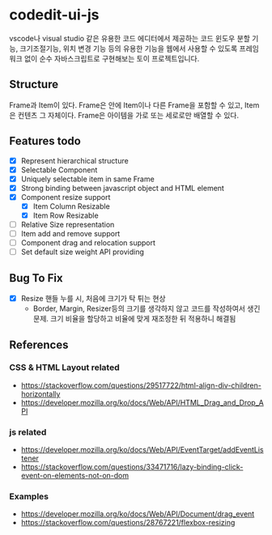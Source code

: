 # codedit-ui-js

vscode나 visual studio 같은 유용한 코드 에디터에서 제공하는 코드 윈도우 분할 기능, 크기조절기능, 위치 변경 기능 등의 유용한 기능을 웹에서 사용할 수 있도록 프레임워크 없이 순수 자바스크립트로 구현해보는 토이 프로젝트입니다.

## Structure
Frame과 Item이 있다. Frame은 안에 Item이나 다른 Frame을 포함할 수 있고, Item은 컨텐츠 그 자체이다.
Frame은 아이템을 가로 또는 세로로만 배열할 수 있다.

## Features todo
- [x] Represent hierarchical structure
- [x] Selectable Component
- [x] Uniquely selectable item in same Frame
- [x] Strong binding between javascript object and HTML element
- [x] Component resize support
	- [x] Item Column Resizable
	- [x] Item Row Resizable
- [ ] Relative Size representation
- [ ] Item add and remove support
- [ ] Component drag and relocation support
- [ ] Set default size weight API providing

## Bug To Fix
- [x] Resize 핸들 누를 시, 처음에 크기가 탁 튀는 현상
	- Border, Margin, Resizer등의 크기를 생각하지 않고 코드를 작성하여서 생긴 문제. 크기 비율을 할당하고 비율에 맞게 재조정한 뒤 적용하니 해결됨

## References
### CSS & HTML Layout related
- https://stackoverflow.com/questions/29517722/html-align-div-children-horizontally
- https://developer.mozilla.org/ko/docs/Web/API/HTML_Drag_and_Drop_API
### js related
- https://developer.mozilla.org/ko/docs/Web/API/EventTarget/addEventListener
- https://stackoverflow.com/questions/33471716/lazy-binding-click-event-on-elements-not-on-dom
### Examples
- https://developer.mozilla.org/ko/docs/Web/API/Document/drag_event
- https://stackoverflow.com/questions/28767221/flexbox-resizing